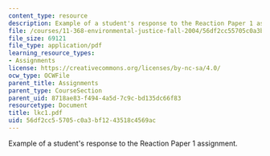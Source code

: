 ```yaml
---
content_type: resource
description: Example of a student's response to the Reaction Paper 1 assignment.
file: /courses/11-368-environmental-justice-fall-2004/56df2cc55705c0a3bf1243518c4569ac_lkc1.pdf
file_size: 69121
file_type: application/pdf
learning_resource_types:
- Assignments
license: https://creativecommons.org/licenses/by-nc-sa/4.0/
ocw_type: OCWFile
parent_title: Assignments
parent_type: CourseSection
parent_uid: 8718ae83-f494-4a5d-7c9c-bd135dc66f83
resourcetype: Document
title: lkc1.pdf
uid: 56df2cc5-5705-c0a3-bf12-43518c4569ac
---
```

Example of a student's response to the Reaction Paper 1 assignment.